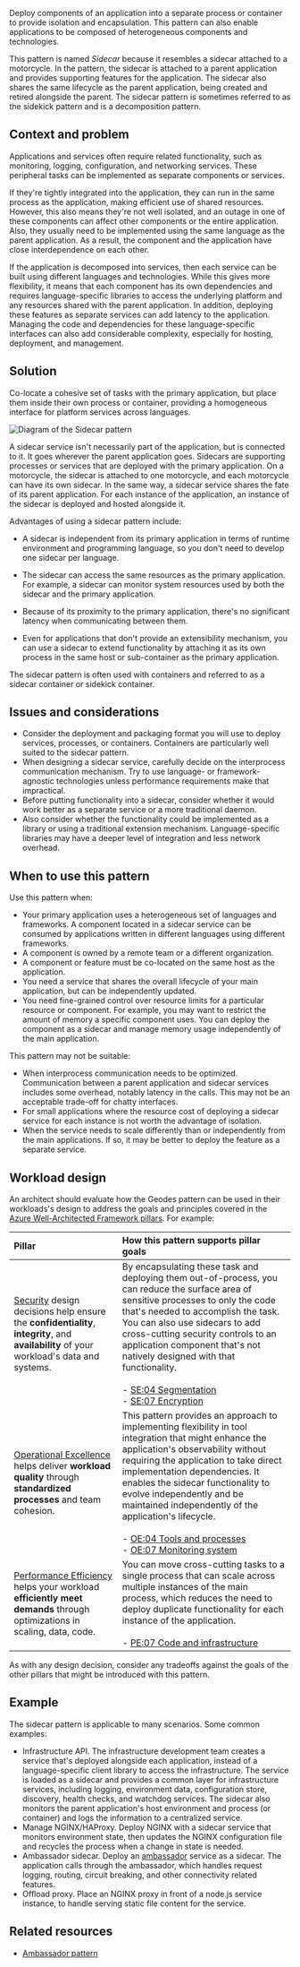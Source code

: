 Deploy components of an application into a separate process or container to provide isolation and encapsulation. This pattern can also enable applications to be composed of heterogeneous components and technologies.

This pattern is named *Sidecar* because it resembles a sidecar attached to a motorcycle. In the pattern, the sidecar is attached to a parent application and provides supporting features for the application. The sidecar also shares the same lifecycle as the parent application, being created and retired alongside the parent. The sidecar pattern is sometimes referred to as the sidekick pattern and is a decomposition pattern.

## Context and problem

Applications and services often require related functionality, such as monitoring, logging, configuration, and networking services. These peripheral tasks can be implemented as separate components or services.

If they're tightly integrated into the application, they can run in the same process as the application, making efficient use of shared resources. However, this also means they're not well isolated, and an outage in one of these components can affect other components or the entire application. Also, they usually need to be implemented using the same language as the parent application. As a result, the component and the application have close interdependence on each other.

If the application is decomposed into services, then each service can be built using different languages and technologies. While this gives more flexibility, it means that each component has its own dependencies and requires language-specific libraries to access the underlying platform and any resources shared with the parent application. In addition, deploying these features as separate services can add latency to the application. Managing the code and dependencies for these language-specific interfaces can also add considerable complexity, especially for hosting, deployment, and management.

## Solution

Co-locate a cohesive set of tasks with the primary application, but place them inside their own process or container, providing a homogeneous interface for platform services across languages.

![Diagram of the Sidecar pattern](./_images/sidecar.png)

A sidecar service isn't necessarily part of the application, but is connected to it. It goes wherever the parent application goes. Sidecars are supporting processes or services that are deployed with the primary application. On a motorcycle, the sidecar is attached to one motorcycle, and each motorcycle can have its own sidecar. In the same way, a sidecar service shares the fate of its parent application. For each instance of the application, an instance of the sidecar is deployed and hosted alongside it.

Advantages of using a sidecar pattern include:

- A sidecar is independent from its primary application in terms of runtime environment and programming language, so you don't need to develop one sidecar per language.

- The sidecar can access the same resources as the primary application. For example, a sidecar can monitor system resources used by both the sidecar and the primary application.

- Because of its proximity to the primary application, there's no significant latency when communicating between them.

- Even for applications that don't provide an extensibility mechanism, you can use a sidecar to extend functionality by attaching it as its own process in the same host or sub-container as the primary application.

The sidecar pattern is often used with containers and referred to as a sidecar container or sidekick container.

## Issues and considerations

- Consider the deployment and packaging format you will use to deploy services, processes, or containers. Containers are particularly well suited to the sidecar pattern.
- When designing a sidecar service, carefully decide on the interprocess communication mechanism. Try to use language- or framework-agnostic technologies unless performance requirements make that impractical.
- Before putting functionality into a sidecar, consider whether it would work better as a separate service or a more traditional daemon.
- Also consider whether the functionality could be implemented as a library or using a traditional extension mechanism. Language-specific libraries may have a deeper level of integration and less network overhead.

## When to use this pattern

Use this pattern when:

- Your primary application uses a heterogeneous set of languages and frameworks. A component located in a sidecar service can be consumed by applications written in different languages using different frameworks.
- A component is owned by a remote team or a different organization.
- A component or feature must be co-located on the same host as the application.
- You need a service that shares the overall lifecycle of your main application, but can be independently updated.
- You need fine-grained control over resource limits for a particular resource or component. For example, you may want to restrict the amount of memory a specific component uses. You can deploy the component as a sidecar and manage memory usage independently of the main application.

This pattern may not be suitable:

- When interprocess communication needs to be optimized. Communication between a parent application and sidecar services includes some overhead, notably latency in the calls. This may not be an acceptable trade-off for chatty interfaces.
- For small applications where the resource cost of deploying a sidecar service for each instance is not worth the advantage of isolation.
- When the service needs to scale differently than or independently from the main applications. If so, it may be better to deploy the feature as a separate service.

## Workload design

An architect should evaluate how the Geodes pattern can be used in their workloads's design to address the goals and principles covered in the [Azure Well-Architected Framework pillars](/azure/well-architected/pillars). For example:

| Pillar | How this pattern supports pillar goals |
| :----- | :------------------------------------- |
| [Security](/azure/well-architected/security/checklist) design decisions help ensure the **confidentiality**, **integrity**, and **availability** of your workload's data and systems. | By encapsulating these task and deploying them out-of-process, you can reduce the surface area of sensitive processes to only the code that's needed to accomplish the task. You can also use sidecars to add cross-cutting security controls to an application component that's not natively designed with that functionality.<br/><br/> - [SE:04 Segmentation](/azure/well-architected/security/segmentation)<br/> - [SE:07 Encryption](/azure/well-architected/security/encryption) |
| [Operational Excellence](/azure/well-architected/operational-excellence/checklist) helps deliver **workload quality** through **standardized processes** and team cohesion. | This pattern provides an approach to implementing flexibility in tool integration that might enhance the application's observability without requiring the application to take direct implementation dependencies. It enables the sidecar functionality to evolve independently and be maintained independently of the application's lifecycle.<br/><br/> - [OE:04 Tools and processes](/azure/well-architected/operational-excellence/tools-processes)<br/> - [OE:07 Monitoring system](/azure/well-architected/operational-excellence/observability) |
| [Performance Efficiency](/azure/well-architected/performance-efficiency/checklist) helps your workload **efficiently meet demands** through optimizations in scaling, data, code. | You can move cross-cutting tasks to a single process that can scale across multiple instances of the main process, which reduces the need to deploy duplicate functionality for each instance of the application.<br/><br/> - [PE:07 Code and infrastructure](/azure/well-architected/performance-efficiency/optimize-code-infrastructure) |

As with any design decision, consider any tradeoffs against the goals of the other pillars that might be introduced with this pattern.

## Example

The sidecar pattern is applicable to many scenarios. Some common examples:

- Infrastructure API. The infrastructure development team creates a service that's deployed alongside each application, instead of a language-specific client library to access the infrastructure. The service is loaded as a sidecar and provides a common layer for infrastructure services, including logging, environment data, configuration store, discovery, health checks, and watchdog services. The sidecar also monitors the parent application's host environment and process (or container) and logs the information to a centralized service.
- Manage NGINX/HAProxy. Deploy NGINX with a sidecar service that monitors environment state, then updates the NGINX configuration file and recycles the process when a change in state is needed.
- Ambassador sidecar. Deploy an [ambassador](./ambassador.yml) service as a sidecar. The application calls through the ambassador, which handles request logging, routing, circuit breaking, and other connectivity related features.
- Offload proxy. Place an NGINX proxy in front of a node.js service instance, to handle serving static file content for the service.

## Related resources

- [Ambassador pattern](./ambassador.yml)
